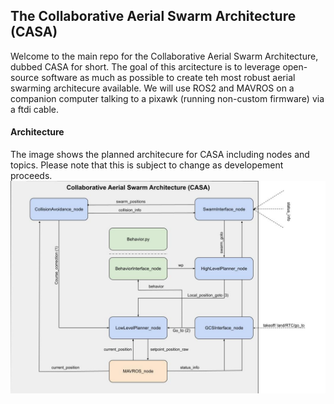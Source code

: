 ## The Collaborative Aerial Swarm Architecture (CASA) ##

Welcome to the main repo for the Collaborative Aerial Swarm Architecture, dubbed CASA for short. The goal of this arcitecture is to leverage open-source software as much as possible to create teh most robust aerial swarming architecure available. We will use ROS2 and MAVROS on a companion computer talking to a pixawk (running non-custom firmware) via a ftdi cable.

#### Architecture ####
The image shows the planned architecure for CASA including nodes and topics. Please note that this is subject to change as developement proceeds.
![architecture](docs/CASA_RQTGraph.jpg)

